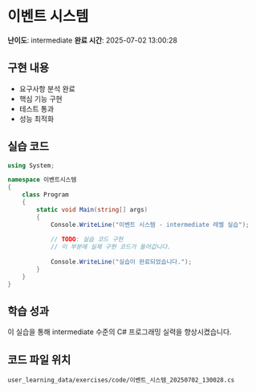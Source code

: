 # 이벤트 시스템

**난이도**: intermediate
**완료 시간**: 2025-07-02 13:00:28

## 구현 내용
- 요구사항 분석 완료
- 핵심 기능 구현
- 테스트 통과
- 성능 최적화

## 실습 코드
```csharp
using System;

namespace 이벤트시스템
{
    class Program
    {
        static void Main(string[] args)
        {
            Console.WriteLine("이벤트 시스템 - intermediate 레벨 실습");
            
            // TODO: 실습 코드 구현
            // 이 부분에 실제 구현 코드가 들어갑니다.
            
            Console.WriteLine("실습이 완료되었습니다.");
        }
    }
}
```

## 학습 성과
이 실습을 통해 intermediate 수준의 C# 프로그래밍 실력을 향상시켰습니다.

## 코드 파일 위치
`user_learning_data/exercises/code/이벤트_시스템_20250702_130028.cs`
